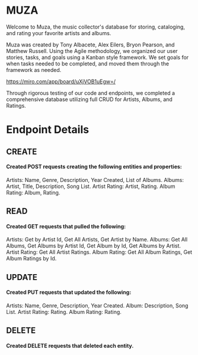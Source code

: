 # MUZA

Welcome to Muza, the music collector's database for storing, cataloging, and rating your favorite artists and albums.

Muza was created by Tony Albacete, Alex Eilers, Bryon Pearson, and Matthew Russell. Using the Agile methodology, we organized our user stories, tasks, and goals using a Kanban style framework. We set goals for when tasks needed to be completed, and moved them through the framework as needed.

https://miro.com/app/board/uXjVOB1uEgw=/

Through rigorous testing of our code and endpoints, we completed a comprehensive database utilizing full CRUD for Artists, Albums, and Ratings.

# Endpoint Details

## CREATE
#### Created POST requests creating the following entities and properties:

Artists: Name, Genre, Description, Year Created, List of Albums.
Albums: Artist, Title, Description, Song List.
Artist Rating: Artist, Rating.
Album Rating: Album, Rating.


## READ
#### Created GET requests that pulled the following:

Artists: Get by Artist Id, Get All Artists, Get Artist by Name.
Albums: Get All Albums, Get Albums by Artist Id, Get Album by Id, Get Albums by Artist.
Artist Rating: Get All Artist Ratings.
Album Rating: Get All Album Ratings, Get Album Ratings by Id.


## UPDATE
#### Created PUT requests that updated the following:

Artists: Name, Genre, Description, Year Created.
Album: Description, Song List.
Artist Rating: Rating.
Album Rating: Rating.


## DELETE
#### Created DELETE requests that deleted each entity.